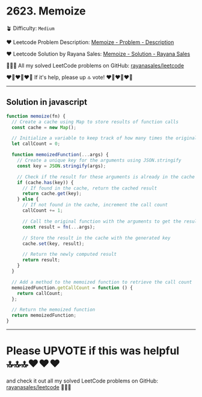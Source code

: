 # 2623. Memoize

🪴 Difficulty: `Medium`

❤️ Leetcode Problem Description: [Memoize - Problem - Description](https://leetcode.com/problems/memoize/description/)

❤️ Leetcode Solution by Rayana Sales: [Memoize - Solution - Rayana Sales](https://leetcode.com/problems/memoize/solutions/5593726/memoizing-simple-beginner-friendly/)

💁🏻‍♀️ All my solved LeetCode problems on GitHub: [rayanasales/leetcode](https://github.com/rayanasales/leetcode)

❤️‍🔥❤️‍🔥❤️‍🔥 If it's help, please up 🔝 vote! ❤️‍🔥❤️‍🔥❤️‍🔥

---

## Solution in javascript

```js
function memoize(fn) {
  // Create a cache using Map to store results of function calls
  const cache = new Map();

  // Initialize a variable to keep track of how many times the original function is called
  let callCount = 0;

  function memoizedFunction(...args) {
    // Create a unique key for the arguments using JSON.stringify
    const key = JSON.stringify(args);

    // Check if the result for these arguments is already in the cache
    if (cache.has(key)) {
      // If found in the cache, return the cached result
      return cache.get(key);
    } else {
      // If not found in the cache, increment the call count
      callCount += 1;

      // Call the original function with the arguments to get the result
      const result = fn(...args);

      // Store the result in the cache with the generated key
      cache.set(key, result);

      // Return the newly computed result
      return result;
    }
  }

  // Add a method to the memoized function to retrieve the call count
  memoizedFunction.getCallCount = function () {
    return callCount;
  };

  // Return the memoized function
  return memoizedFunction;
}
```

---

# Please UPVOTE if this was helpful 🔝🔝🔝❤️❤️❤️

and check it out all my solved LeetCode problems on GitHub: [rayanasales/leetcode](https://github.com/rayanasales/leetcode) 🤙😚🤘
